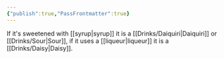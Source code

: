 ```yaml
---
{"publish":true,"PassFrontmatter":true}
---
```




If it's sweetened with [[syrup\|syrup]] it is a [[Drinks/Daiquiri\|Daiquiri]] or [[Drinks/Sour\|Sour]], if it uses a [[liqueur\|liqueur]] it is a [[Drinks/Daisy\|Daisy]].